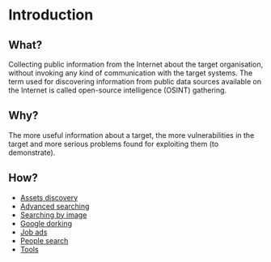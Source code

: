 # Introduction

## What?

Collecting public information from the Internet about the target organisation, without invoking any kind of 
communication with the target systems. The term used for discovering information from public data sources available 
on the Internet is called open-source intelligence (OSINT) gathering.

## Why?

The more useful information about a target, the more vulnerabilities in the target and more serious problems 
found for exploiting them (to demonstrate).

## How?

* [Assets discovery](assets.md)
* [Advanced searching](searching.md)
* [Searching by image](images.md)
* [Google dorking](google-dorking.md)
* [Job ads](job-ads.md)
* [People search](people.md)
* [Tools](tools.md)

